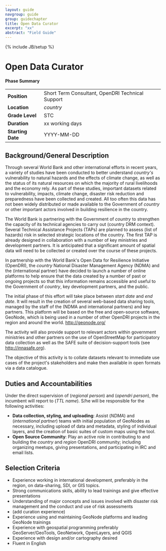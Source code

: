 ```yaml
---
layout: guide
navgroup: guide
group: guidechapter
title: Open Data Curator
excerpt: "xx"
abstract: "Field Guide"
---
```

{% include JB/setup %}

# Open Data Curator

<div class="info-box image-right adapted width-200px">
<h4>Phase Summary</h4>

<table class="standard margin-bottom-50px">
<tr>
	<td><strong>Position</strong></td>
	<td>Short Term Consultant, OpenDRI Technical Support</td>	
</tr>
<tr>
	<td><strong>Location</strong></td>
	<td><em>country</em></td>	
</tr>
<tr>
	<td><strong>Grade Level</strong></td>
	<td>STC</td>	
</tr>
<tr>
	<td><strong>Duration</strong></td>
	<td>xx working days</td>	
</tr>
<tr>
	<td><strong>Starting Date</strong></td>
	<td>YYYY-MM-DD</td>	
</tr>
</table>
</div>

## Background/General Description

Through several World Bank and other international efforts in recent years, a variety of studies have been conducted to better understand *country's* vulnerability to natural hazards and the effects of climate change, as well as the status of its natural resources on which the majority of rural livelihoods and the economy rely.  As part of these studies, important datasets related to vulnerability, impacts, climate change, disaster risk reduction and preparedness have been collected and created.  All too often this data has not been widely distributed or made available to the Government of *country* or other important actors involved in building resilience in the country. 

The World Bank is partnering with the Government of *country* to strengthen the capacity of its technical agencies to carry out (country DRM context). Several Technical Assistance Projects (TAPs) are planned to assess (list of hazards) risk in selected strategic locations of the country. The first TAP is already designed in collaboration with a number of key ministries and development partners. It is anticipated that a significant amount of spatial data will need to be collected or created over the course of these projects.

In partnership with the World Bank's Open Data for Resilience Initiative (OpenDRI), the *country* National Disaster Management Agency (NDMA) and the (international partner) have decided to launch a number of online platforms to help ensure that the data created by a number of past or ongoing projects so that this information remains accessible and useful to the Government of *country*, key development partners, and the public.

The initial phase of this effort will take place between *start date* and *end date*.  It will result in the creation of several web-based data sharing tools, managed by the staff of the (NDMA and international partners) and key partners.  This platform will be based on the free and open-source software, GeoNode, which is being used in a number of other OpenDRI projects in the region and around the world. http://geonode.org/

The activity will also provide support to relevant actors within government ministries and other partners on the use of OpenStreetMap for participatory data collection as well as the SAFE suite of decision-support tools (see http://innasafe.org).

The objective of this activity is to collate datasets relevant to immediate use cases of the project's stakeholders and make then available in open formats via a data catalogue. 

## Duties and Accountabilities

Under the direct supervision of (*regional person*) and (*opendri person*), the incumbent will report to (*TTL name*).  S/he will be responsible for the following activities:

* **Data collection, styling, and uploading**: Assist (*NDMA*) and (*international partner*) teams with initial population of GeoNodes as necessary, including upload of data and metadata, styling of individual layers, and the creation of basic suites of custom maps using the tool.
* **Open Source Community**: Play an active role in contributing to and building the *country* and *region* OpenDRI community; including organizing meetups, giving presentations, and participating in IRC and email lists.

## Selection Criteria

* Experience working in international development, preferably in the region, on data-sharing, SDI, or GIS topics.
* Strong communications skills, ability to lead trainings and give effective presentations
* Understanding of major concepts and issues involved with disaster risk management and the conduct and use of risk assessments
* (add curation experience)
* Experience using and maintaining GeoNode platforms and leading GeoNode trainings
* Experience with geospatial programming preferably GeoServer/GeoTools, GeoNetwork, OpenLayers, and QGIS
* Experience with design and/or cartography desired
* Fluent in English
